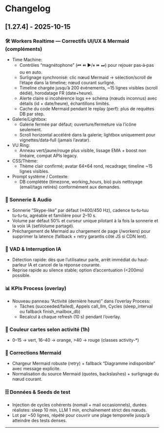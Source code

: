 


# Changelog

## [1.27.4] - 2025-10-15

### 🛠 Workers Realtime — Correctifs UI/UX & Mermaid (compléments)
- Time Machine:
  - Contrôles “magnétophone” (⏮ ⏪ ▶︎/⏸ ⏩ ⏭) pour rejouer pas‑à‑pas ou en auto.
  - Surlignage synchronisé: clic nœud Mermaid → sélection/scroll de l’étape dans la timeline; nœud courant surligné.
  - Timeline chargée jusqu’à 200 événements, ~15 lignes visibles (scroll dédié), horodatage FR (date+heure).
  - Alerte claire si incohérence logs ↔ schéma (nœuds inconnus) avec détails (id + date/heure), échantillons limités.
  - Cache du code Mermaid pendant le replay (perf): plus de requêtes DB par step.
- Galerie/Lightbox:
  - Galerie fermée par défaut; ouverture/fermeture via l’icône seulement.
  - Scroll horizontal accéléré dans la galerie; lightbox uniquement pour vignettes/data‑full (jamais l’avatar).
- VU Ring:
  - Anneau vert/jaune/rouge plus visible, lissage EMA + boost non linéaire, compat APIs legacy.
- CSS/Thème:
  - Thème clair confirmé; avatar 64×64 rond, recadrage; timeline ~15 lignes visibles.
- Prompt système / Contexte:
  - DB complétée (timezone, working_hours, bio) puis nettoyage (email/tags retirés) conformément aux demandes.

### 🔔 Sonnerie & Audio
- Sonnerie “Skype-like” par défaut (≈400/450 Hz), cadence tu‑tu‑tuu tu‑tu‑tu, agréable et familière pour 2–10 s.
- Volume par défaut 50% et curseur unique pilotant à la fois la sonnerie et la voix IA (setVolume partagé).
- Préchargement de Mermaid au chargement de page (/workers) pour supprimer la latence (fallback + retry garantis côté JS si CDN lent).

### 🧠 VAD & Interruption IA
- Détection rapide: dès que l’utilisateur parle, arrêt immédiat du haut-parleur IA et cancel de la réponse courante.
- Reprise rapide au silence stable; option d’accentuation (<200ms) possible.

### 📊 KPIs Process (overlay)
- Nouveau panneau “Activité (dernière heure)” dans l’overlay Process: 
  - Tâches (succeeded/failed), Appels call_llm, Cycles (sleep_interval ou fallback finish_mailbox_db)
  - Recalcul à chaque refresh (10 s) pendant l’overlay.

### 🎨 Couleur cartes selon activité (1h)
- 0–15 → vert, 16–40 → orange, >40 → rouge (classes activity-*)

### 🐛 Corrections Mermaid
- Chargeur Mermaid robuste (retry) + fallback “Diagramme indisponible” avec message explicite.
- Normalisation du source Mermaid (quotes, backslashes) + surlignage du nœud courant.

### 🗄 Données & Seeds de test
- Injection de cycles cohérents (nomail + mail occasionnels), durées réalistes: sleep 10 min, LLM 1 min, enchaînement strict des nœuds.
- Lot par ~50 lignes, répété pour couvrir une plage temporelle jusqu’à atteindre des tests denses.

---

